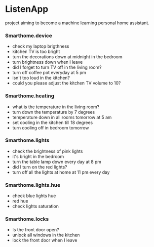 # ListenApp
project aiming to become a machine learning personal home assistant.

### Smarthome.device
- check my laptop brigthness
- kitchen TV is too bright
- turn the decorations down at midnight in the bedroom
- turn brightness down when i leave
- did I forget to turn TV off in the living room?
- turn off coffee pot everyday at 5 pm
- isn't too loud in the kitchen?
- could you please adjust the kitchen TV volume to 10?

### Smarthome.heating
- what is the temperature in the living room?
- turn down the temperature by 7 degrees
- temperature down in all rooms tomorrow at 5 am
- set cooling in the kitchen till 18 degrees
- turn cooling off in bedroom tomorrow

### Smarthome.lights
- check the brightness of pink lights
- it's bright in the bedroom
- turn the table lamp down every day at 8 pm
- did I turn on the red lights?
- turn off all the lights at home at 11 pm every day

### Smarthome.lights.hue
- check blue lights hue
- red hue
- check lights saturation

### Smarthome.locks
- Is the front door open?
- unlock all windows in the kitchen
- lock the front door when I leave